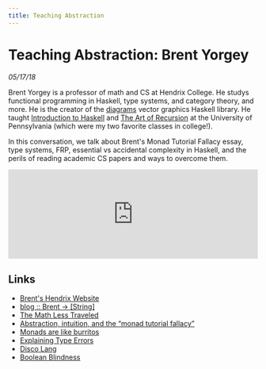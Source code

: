 ```yaml
---
title: Teaching Abstraction
---
```


# Teaching Abstraction: Brent Yorgey

_05/17/18_

Brent Yorgey is a professor of math and CS at Hendrix College. He studys functional programming in Haskell, type systems, and category theory, and more. He is the creator of the [diagrams](https://byorgey.wordpress.com/2014/01/17/diagrams-1-0/) vector graphics Haskell library. He taught [Introduction to Haskell](http://www.cis.upenn.edu/~cis194/spring13/) and [The Art of Recursion](http://www.cis.upenn.edu/~cis39903/) at the University of Pennsylvania (which were my two favorite classes in college!).

In this conversation, we talk about Brent's Monad Tutorial Fallacy essay, type systems, FRP, essential vs accidental complexity in Haskell, and the perils of reading academic CS papers and ways to overcome them.

<iframe src="https://omny.fm/shows/feeling-of-computing/23-teaching-abstraction-brent-yorgey/embed" width="100%" height="180" frameborder="0"></iframe>

## Links

- [Brent's Hendrix Website](http://ozark.hendrix.edu/~yorgey/)
- [blog :: Brent -> \[String\]](https://byorgey.wordpress.com/about/)
- [The Math Less Traveled](https://mathlesstraveled.com/about-me/)
- [Abstraction, intuition, and the “monad tutorial fallacy”](https://byorgey.wordpress.com/2009/01/12/abstraction-intuition-and-the-monad-tutorial-fallacy/)
- [Monads are like burritos](https://blog.plover.com/prog/burritos.html)
- [Explaining Type Errors](https://byorgey.wordpress.com/2018/01/21/off-the-beaten-track-explaining-type-errors/)
- [Disco Lang](https://github.com/disco-lang/disco)
- [Boolean Blindness](https://existentialtype.wordpress.com/2011/03/15/boolean-blindness/)
